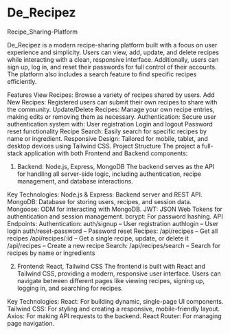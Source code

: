 # De_Recipez
Recipe_Sharing-Platform

De_Recipez is a modern recipe-sharing platform built with a focus on user experience and simplicity. Users can view, add, update, and delete recipes while interacting with a clean, responsive interface. 
Additionally, users can sign up, log in, and reset their passwords for full control of their accounts. 
The platform also includes a search feature to find specific recipes efficiently.

Features
View Recipes: Browse a variety of recipes shared by users.
Add New Recipes: Registered users can submit their own recipes to share with the community.
Update/Delete Recipes: Manage your own recipe entries, making edits or removing them as necessary.
Authentication: Secure user authentication system with:
User registration
Login and logout
Password reset functionality
Recipe Search: Easily search for specific recipes by name or ingredient.
Responsive Design: Tailored for mobile, tablet, and desktop devices using Tailwind CSS.
Project Structure
The project a full-stack application with both Frontend and Backend components:

1. Backend:
Node.js,
Express,
MongoDB
The backend serves as the API for handling all server-side logic, including authentication, recipe management, and database interactions.

Key Technologies:
Node.js & Express: Backend server and REST API.
MongoDB: Database for storing users, recipes, and session data.
Mongoose: ODM for interacting with MongoDB.
JWT: JSON Web Tokens for authentication and session management.
bcrypt: For password hashing.
API Endpoints:
Authentication:
auth/signup – User registration
authlogin – User login
auth/reset-password – Password reset
Recipes:
/api/recipes – Get all recipes
/api/recipes/:id – Get a single recipe, update, or delete it
/api/recipes – Create a new recipe
Search:
/api/recipes/search – Search for recipes by name or ingredients


2. Frontend:
React,
Tailwind CSS
The frontend is built with React and Tailwind CSS, providing a modern, responsive user interface.
Users can navigate between different pages like viewing recipes, signing up, logging in, and searching for recipes.

Key Technologies:
React: For building dynamic, single-page UI components.
Tailwind CSS: For styling and creating a responsive, mobile-friendly layout.
Axios: For making API requests to the backend.
React Router: For managing page navigation.
